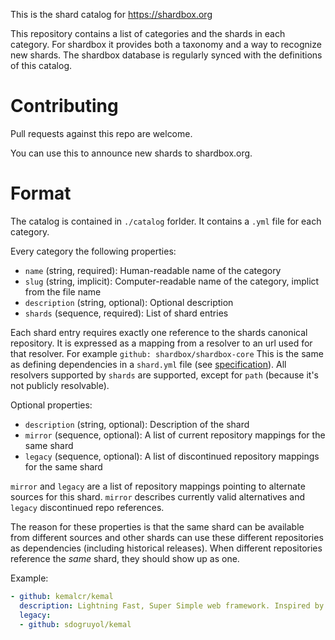 This is the shard catalog for https://shardbox.org

This repository contains a list of categories and the shards in each category.
For shardbox it provides both a taxonomy and a way to recognize new shards.
The shardbox database is regularly synced with the definitions of this catalog.

# Contributing

Pull requests against this repo are welcome.

You can use this to announce new shards to shardbox.org.

# Format

The catalog is contained in `./catalog` forlder. It contains a `.yml` file for each category.

Every category the following properties:

* `name` (string, required): Human-readable name of the category
* `slug` (string, implicit): Computer-readable name of the category, implict from the file name
* `description` (string, optional): Optional description
* `shards` (sequence, required): List of shard entries

Each shard entry requires exactly one reference to the shards canonical repository.
It is expressed as a mapping from a resolver to an url used for that resolver.
For example `github: shardbox/shardbox-core`
This is the same as defining dependencies in a `shard.yml` file (see [specification](https://github.com/crystal-lang/shards/blob/master/SPEC.md#dependencies)).
All resolvers supported by `shards` are supported, except for `path` (because it's not publicly resolvable).

Optional properties:

* `description` (string, optional): Description of the shard
* `mirror` (sequence, optional): A list of current repository mappings for the same shard
* `legacy` (sequence, optional): A list of discontinued repository mappings for the same shard

`mirror` and `legacy` are a list of repository mappings pointing to alternate sources
for this shard.  `mirror` describes currently valid alternatives and `legacy`
discontinued repo references.

The reason for these properties is that the same shard can be available from different
sources and other shards can use these different repositories as dependencies (including historical releases).
When different repositories reference the *same*  shard, they should show up as one.

Example:
```yaml
- github: kemalcr/kemal
  description: Lightning Fast, Super Simple web framework. Inspired by Sinatra
  legacy:
  - github: sdogruyol/kemal
```
